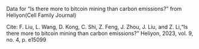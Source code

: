 Data for “Is there more to bitcoin mining than carbon emissions?” from Heliyon(Cell Family Journal)

Cite:
F. Liu, L. Wang, D. Kong, C. Shi, Z. Feng, J. Zhou, J. Liu, and Z. Li,“Is there more to bitcoin mining than carbon emissions?” Heliyon, 2023, vol. 9, no. 4, p. e15099
